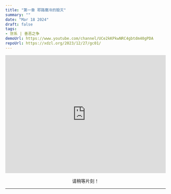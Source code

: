 ```yaml
---
title: "第一章 耶路撒冷的毁灭"
summary: ""
date: "Mar 18 2024"
draft: false
tags:
- 世系 | 善恶之争
demoUrl: https://www.youtube.com/channel/UCe2kKPkwNRC4gbtdm40gPDA
repoUrl: https://xdzl.org/2023/12/27/gc01/
---
```

<center>


<iframe width="100%" height="370" audoplay src="https://filedn.com/lASHf0LVqmwBNdJJL6RAY5y/XDZL/%E4%B8%96%E7%B3%BB%20%E7%AC%AC%E5%9B%9B%E5%AD%A3%20-%20GC/GC01%20-%20The%20Destruction%20of%20Jerusalem.mp4" title="Pcloud video player" frameborder="0" allow="accelerometer; autoplay; clipboard-write; encrypted-media; gyroscope; picture-in-picture; web-share" referrerpolicy="strict-origin-when-cross-origin" allowfullscreen></iframe>

请稍等片刻！

---